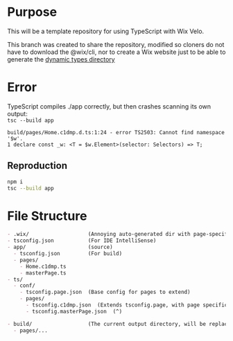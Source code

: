 # Purpose
This will be a template repository for using TypeScript with Wix Velo.

This branch was created to share the repository, modified so cloners do not have to download the @wix/cli, nor to create a Wix website just to be able to generate the [dynamic types directory](.wix)

# Error
TypeScript compiles ./app correctly, but then crashes scanning its own output:<br>
`tsc --build app`
```console
build/pages/Home.c1dmp.d.ts:1:24 - error TS2503: Cannot find namespace '$w'.
1 declare const _w: <T = $w.Element>(selector: Selectors) => T;
```

## Reproduction
```sh
npm i
tsc --build app
```

# File Structure
```md
- .wix/                   (Annoying auto-generated dir with page-specific types and some extended jsconfig files)
- tsconfig.json           (For IDE IntelliSense)
- app/                    (source)
  - tsconfig.json         (For build)
  - pages/
    - Home.c1dmp.ts
    - masterPage.ts
- ts/ 
  - conf/
    - tsconfig.page.json  (Base config for pages to extend)
    - pages/
      - tsconfig.c1dmp.json  (Extends tsconfig.page, with page specific types)
      - tsconfig.masterPage.json  (^)

- build/                  (The current output directory, will be replaced with src)
  - pages/...
```

